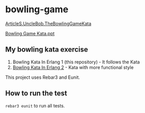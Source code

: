 # bowling-game

[ArticleS.UncleBob.TheBowlingGameKata](http://butunclebob.com/ArticleS.UncleBob.TheBowlingGameKata)

[Bowling Game Kata.ppt](http://butunclebob.com/files/downloads/Bowling%20Game%20Kata.ppt)

## My bowling kata exercise

1. Bowling Kata In Erlang 1 (this repository) - It follows the Kata
2. [Bowling Kata In Erlang 2](https://github.com/pazworld/BowlingGameKataInErlang2) - Kata with more functional style

This project uses Rebar3 and Eunit.

## How to run the test

`rebar3 eunit` to run all tests.
